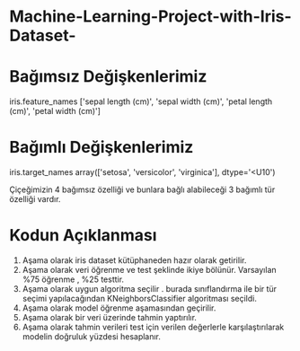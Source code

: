 # Machine-Learning-Project-with-Iris-Dataset-


# Bağımsız Değişkenlerimiz
iris.feature_names
['sepal length (cm)',
 'sepal width (cm)',
 'petal length (cm)',
 'petal width (cm)']

 # Bağımlı Değişkenlerimiz
 iris.target_names
array(['setosa', 'versicolor', 'virginica'], dtype='<U10')

Çiçeğimizin 4 bağımsız özelliği ve bunlara bağlı alabileceği 3 bağımlı tür özelliği vardır.

# Kodun Açıklanması 
1. Aşama olarak iris dataset kütüphaneden hazır olarak getirilir.
2. Aşama olarak veri öğrenme ve test şeklinde ikiye bölünür. Varsayılan %75 öğrenme , %25 testtir.
3. Aşama olarak uygun algoritma seçilir . burada sınıflandırma ile bir tür seçimi yapılacağından KNeighborsClassifier algoritması seçildi.
4. Aşama olarak model öğrenme aşamasından geçirilir.
5. Aşama olarak bir veri üzerinde tahmin yaptırılır.
6. Aşama olarak tahmin verileri test için verilen değerlerle karşılaştırılarak modelin doğruluk yüzdesi hesaplanır. 
